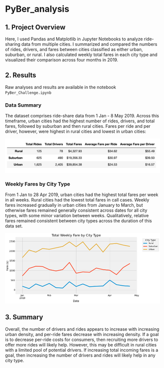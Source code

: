 # PyBer_analysis


## 1. Project Overview

Here, I used Pandas and Matplotlib in Jupyter Notebooks to analyze ride-sharing data from multiple cities. 
I summarized and compared the numbers of rides, drivers, and fares between cities classified as either urban, suburban, or rural.
I also calculated weekly total fares in each city type and visualized their comparison across four months in 2019. 


## 2. Results

Raw analyses and results are available in the notebook ```PyBer_Challenge.ipynb```

### Data Summary

The dataset comprises ride-share data from 1 Jan - 8 May 2019. Across this timeframe, urban cities had the highest number of rides, drivers, and total fares,
followed by suburban and then rural cities. Fares per ride and per driver, however, were highest in rural cities and lowest in urban cities:

![](resources/pyber_summary_df.png)

### Weekly Fares by City Type

From 1 Jan to 28 Apr 2019, urban cities had the highest total fares per week in all weeks. Rural cities had the lowest total fares in call cases.
Weekly fares increased gradually in urban cities from January to March, but otherwise fares remained generally consistent across dates for all city types,
with some minor variation between weeks. Qualitatively, relative fares remained consistent between city types across the duration of this data set. 

![](analysis/PyBer_fare_summary.png)


## 3. Summary

Overall, the number of drivers and rides appears to increase with increasing urban density, and per-ride fares decrease with increasing density.
If a goal is to decrease per-ride costs for consumers, then recruiting more drivers to offer more rides will likely help. 
However, this may be difficult in rural cities with a limited pool of potential drivers. 
If increasing total incoming fares is a goal, then increasing the number of drivers and rides will likely help in any city type.